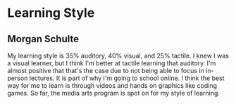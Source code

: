 # Learning Style
## Morgan Schulte

My learning style is 35% auditory, 40% visual, and 25% tactile. I knew I was a visual learner, but I think I'm better at tactile learning that auditory. I'm almost positive that that's the case due to not being able to focus in in-person lectures. It is part of why I'm going to school online. I think the best way for me to learn is through videos and hands on graphics like coding games. So far, the media arts program is spot on for my style of learning. 
